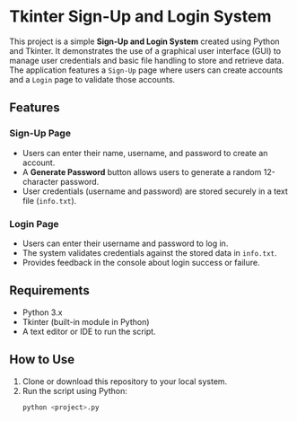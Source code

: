 # Tkinter Sign-Up and Login System

This project is a simple **Sign-Up and Login System** created using Python and Tkinter. It demonstrates the use of a graphical user interface (GUI) to manage user credentials and basic file handling to store and retrieve data. The application features a `Sign-Up` page where users can create accounts and a `Login` page to validate those accounts.

## Features

### Sign-Up Page
- Users can enter their name, username, and password to create an account.
- A **Generate Password** button allows users to generate a random 12-character password.
- User credentials (username and password) are stored securely in a text file (`info.txt`).

### Login Page
- Users can enter their username and password to log in.
- The system validates credentials against the stored data in `info.txt`.
- Provides feedback in the console about login success or failure.

## Requirements
- Python 3.x
- Tkinter (built-in module in Python)
- A text editor or IDE to run the script.

## How to Use
1. Clone or download this repository to your local system.
2. Run the script using Python:
   ```bash
   python <project>.py
